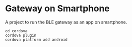 Gateway on Smartphone
=====================

A project to run the BLE gateway as an app on smartphone.



```
cd cordova
cordova plugin
cordova platform add android
```
